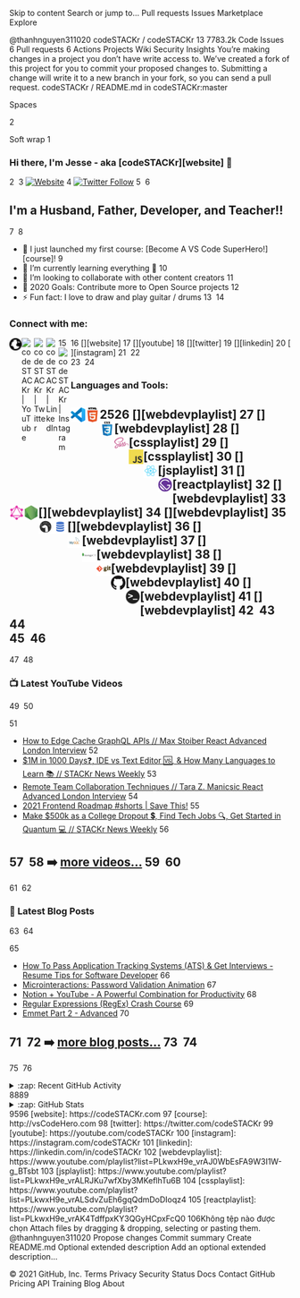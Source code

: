 Skip to content
Search or jump to…
Pull requests
Issues
Marketplace
Explore
 
@thanhnguyen311020 
codeSTACKr
/
codeSTACKr
13
7783.2k
Code
Issues
6
Pull requests
6
Actions
Projects
Wiki
Security
Insights
You’re making changes in a project you don’t have write access to. We’ve created a fork of this project for you to commit your proposed changes to. Submitting a change will write it to a new branch in your fork, so you can send a pull request.
codeSTACKr
/
README.md
in
codeSTACKr:master
 

Spaces

2

Soft wrap
1
### Hi there, I'm Jesse - aka [codeSTACKr][website] 👋
2
​
3
[![Website](https://img.shields.io/website?label=codeSTACKr.com&style=for-the-badge&url=https%3A%2F%2Fcodestackr.com)](https://codestackr.com)
4
[![Twitter Follow](https://img.shields.io/twitter/follow/codeSTACKr?color=1DA1F2&logo=twitter&style=for-the-badge)](https://twitter.com/intent/follow?original_referer=https%3A%2F%2Fgithub.com%2FcodeSTACKr&screen_name=codeSTACKr)
5
​
6
## I'm a Husband, Father, Developer, and Teacher!!
7
​
8
- 🔭 I just launched my first course: [Become A VS Code SuperHero!][course]!
9
- 🌱 I’m currently learning everything 🤣
10
- 👯 I’m looking to collaborate with other content creators
11
- 🥅 2020 Goals: Contribute more to Open Source projects
12
- ⚡ Fun fact: I love to draw and play guitar / drums
13
​
14
### Connect with me:
15
​
16
[<img align="left" alt="codeSTACKr.com" width="22px" src="https://raw.githubusercontent.com/iconic/open-iconic/master/svg/globe.svg" />][website]
17
[<img align="left" alt="codeSTACKr | YouTube" width="22px" src="https://cdn.jsdelivr.net/npm/simple-icons@v3/icons/youtube.svg" />][youtube]
18
[<img align="left" alt="codeSTACKr | Twitter" width="22px" src="https://cdn.jsdelivr.net/npm/simple-icons@v3/icons/twitter.svg" />][twitter]
19
[<img align="left" alt="codeSTACKr | LinkedIn" width="22px" src="https://cdn.jsdelivr.net/npm/simple-icons@v3/icons/linkedin.svg" />][linkedin]
20
[<img align="left" alt="codeSTACKr | Instagram" width="22px" src="https://cdn.jsdelivr.net/npm/simple-icons@v3/icons/instagram.svg" />][instagram]
21
​
22
<br />
23
​
24
### Languages and Tools:
25
​
26
[<img align="left" alt="Visual Studio Code" width="26px" src="https://raw.githubusercontent.com/github/explore/80688e429a7d4ef2fca1e82350fe8e3517d3494d/topics/visual-studio-code/visual-studio-code.png" />][webdevplaylist]
27
[<img align="left" alt="HTML5" width="26px" src="https://raw.githubusercontent.com/github/explore/80688e429a7d4ef2fca1e82350fe8e3517d3494d/topics/html/html.png" />][webdevplaylist]
28
[<img align="left" alt="CSS3" width="26px" src="https://raw.githubusercontent.com/github/explore/80688e429a7d4ef2fca1e82350fe8e3517d3494d/topics/css/css.png" />][cssplaylist]
29
[<img align="left" alt="Sass" width="26px" src="https://raw.githubusercontent.com/github/explore/80688e429a7d4ef2fca1e82350fe8e3517d3494d/topics/sass/sass.png" />][cssplaylist]
30
[<img align="left" alt="JavaScript" width="26px" src="https://raw.githubusercontent.com/github/explore/80688e429a7d4ef2fca1e82350fe8e3517d3494d/topics/javascript/javascript.png" />][jsplaylist]
31
[<img align="left" alt="React" width="26px" src="https://raw.githubusercontent.com/github/explore/80688e429a7d4ef2fca1e82350fe8e3517d3494d/topics/react/react.png" />][reactplaylist]
32
[<img align="left" alt="Gatsby" width="26px" src="https://raw.githubusercontent.com/github/explore/e94815998e4e0713912fed477a1f346ec04c3da2/topics/gatsby/gatsby.png" />][webdevplaylist]
33
[<img align="left" alt="GraphQL" width="26px" src="https://raw.githubusercontent.com/github/explore/80688e429a7d4ef2fca1e82350fe8e3517d3494d/topics/graphql/graphql.png" />][webdevplaylist]
34
[<img align="left" alt="Node.js" width="26px" src="https://raw.githubusercontent.com/github/explore/80688e429a7d4ef2fca1e82350fe8e3517d3494d/topics/nodejs/nodejs.png" />][webdevplaylist]
35
[<img align="left" alt="Deno" width="26px" src="https://raw.githubusercontent.com/github/explore/361e2821e2dea67711cde99c9c40ed357061cf27/topics/deno/deno.png" />][webdevplaylist]
36
[<img align="left" alt="SQL" width="26px" src="https://raw.githubusercontent.com/github/explore/80688e429a7d4ef2fca1e82350fe8e3517d3494d/topics/sql/sql.png" />][webdevplaylist]
37
[<img align="left" alt="MySQL" width="26px" src="https://raw.githubusercontent.com/github/explore/80688e429a7d4ef2fca1e82350fe8e3517d3494d/topics/mysql/mysql.png" />][webdevplaylist]
38
[<img align="left" alt="MongoDB" width="26px" src="https://raw.githubusercontent.com/github/explore/80688e429a7d4ef2fca1e82350fe8e3517d3494d/topics/mongodb/mongodb.png" />][webdevplaylist]
39
[<img align="left" alt="Git" width="26px" src="https://raw.githubusercontent.com/github/explore/80688e429a7d4ef2fca1e82350fe8e3517d3494d/topics/git/git.png" />][webdevplaylist]
40
[<img align="left" alt="GitHub" width="26px" src="https://raw.githubusercontent.com/github/explore/78df643247d429f6cc873026c0622819ad797942/topics/github/github.png" />][webdevplaylist]
41
[<img align="left" alt="Terminal" width="26px" src="https://raw.githubusercontent.com/github/explore/80688e429a7d4ef2fca1e82350fe8e3517d3494d/topics/terminal/terminal.png" />][webdevplaylist]
42
​
43
<br />
44
<br />
45
​
46
---
47
​
48
### 📺 Latest YouTube Videos
49
​
50
<!-- YOUTUBE:START -->
51
- [How to Edge Cache GraphQL APIs // Max Stoiber React Advanced London Interview](https://www.youtube.com/watch?v=zAXG-c_JrkQ)
52
- [$1M in 1000 Days❓, IDE vs Text Editor 🆚, & How Many Languages to Learn 📚 // STACKr News Weekly](https://www.youtube.com/watch?v=kroLbiFXMjw)
53
- [Remote Team Collaboration Techniques // Tara Z. Manicsic React Advanced London Interview](https://www.youtube.com/watch?v=vQjDWKy6Pcw)
54
- [2021 Frontend Roadmap #shorts | Save This!](https://www.youtube.com/watch?v=CxDwSZwysjQ)
55
- [Make $500k as a College Dropout 💲, Find Tech Jobs 🔍, Get Started in Quantum 💻 // STACKr News Weekly](https://www.youtube.com/watch?v=OttkdpbSchQ)
56
<!-- YOUTUBE:END -->
57
​
58
➡️ [more videos...](https://youtube.com/codestackr)
59
​
60
---
61
​
62
### 📕 Latest Blog Posts
63
​
64
<!-- BLOG-POST-LIST:START -->
65
- [How To Pass Application Tracking Systems (ATS) & Get Interviews - Resume Tips for Software Developer](https://dev.to/codestackr/how-to-pass-application-tracking-systems-ats-get-interviews-resume-tips-for-software-developer-4bmo)
66
- [Microinteractions: Password Validation Animation](https://dev.to/codestackr/microinteractions-password-validation-animation-5629)
67
- [Notion + YouTube - A Powerful Combination for Productivity](https://dev.to/codestackr/notion-youtube-a-powerful-combination-for-productivity-1def)
68
- [Regular Expressions (RegEx) Crash Course](https://dev.to/codestackr/regular-expressions-regex-crash-course-248n)
69
- [Emmet Part 2 - Advanced](https://dev.to/codestackr/emmet-part-2-advanced-4c65)
70
<!-- BLOG-POST-LIST:END -->
71
​
72
➡️ [more blog posts...](https://codestackr.com)
73
​
74
---
75
​
76
<details>
77
  <summary>:zap: Recent GitHub Activity</summary>
78
  
79
<!--START_SECTION:activity-->
80
1. 🗣 Commented on [#2](https://github.com/codeSTACKr/portfolio-sass/issues/2) in [codeSTACKr/portfolio-sass](https://github.com/codeSTACKr/portfolio-sass)
81
2. ❗️ Closed issue [#2](https://github.com/codeSTACKr/portfolio-sass/issues/2) in [codeSTACKr/portfolio-sass](https://github.com/codeSTACKr/portfolio-sass)
82
3. ❌ Closed PR [#11](https://github.com/codeSTACKr/free-developer-resources/pull/11) in [codeSTACKr/free-developer-resources](https://github.com/codeSTACKr/free-developer-resources)
83
4. 🗣 Commented on [#11](https://github.com/codeSTACKr/free-developer-resources/issues/11) in [codeSTACKr/free-developer-resources](https://github.com/codeSTACKr/free-developer-resources)
84
5. 🎉 Merged PR [#10](https://github.com/codeSTACKr/free-developer-resources/pull/10) in [codeSTACKr/free-developer-resources](https://github.com/codeSTACKr/free-developer-resources)
85
<!--END_SECTION:activity-->
86
​
87
</details>
88
​
89
<details>
90
  <summary>:zap: GitHub Stats</summary>
91
​
92
  <img align="left" alt="codeSTACKr's GitHub Stats" src="https://github-readme-stats.codestackr.vercel.app/api?username=codeSTACKr&show_icons=true&hide_border=true" />
93
​
94
</details>
95
​
96
[website]: https://codeSTACKr.com
97
[course]: http://vsCodeHero.com
98
[twitter]: https://twitter.com/codeSTACKr
99
[youtube]: https://youtube.com/codeSTACKr
100
[instagram]: https://instagram.com/codeSTACKr
101
[linkedin]: https://linkedin.com/in/codeSTACKr
102
[webdevplaylist]: https://www.youtube.com/playlist?list=PLkwxH9e_vrAJ0WbEsFA9W3I1W-g_BTsbt
103
[jsplaylist]: https://www.youtube.com/playlist?list=PLkwxH9e_vrALRJKu7wfXby3MKeflhTu6B
104
[cssplaylist]: https://www.youtube.com/playlist?list=PLkwxH9e_vrALSdvZuEh6gqQdmDoDIoqz4
105
[reactplaylist]: https://www.youtube.com/playlist?list=PLkwxH9e_vrAK4TdffpxKY3QGyHCpxFcQ0
106
​
Không tệp nào được chọn
Attach files by dragging & dropping, selecting or pasting them.
@thanhnguyen311020
Propose changes
Commit summary
Create README.md
Optional extended description
Add an optional extended description…
 
© 2021 GitHub, Inc.
Terms
Privacy
Security
Status
Docs
Contact GitHub
Pricing
API
Training
Blog
About
